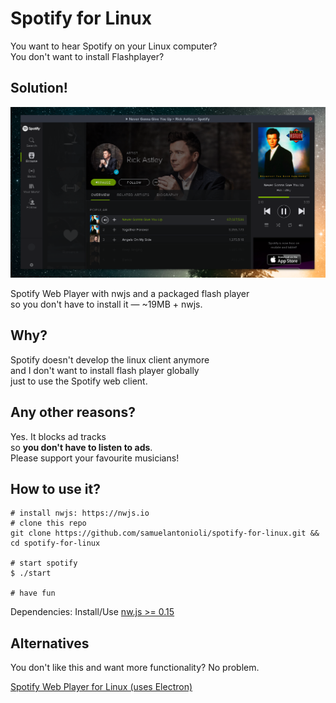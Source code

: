 # Spotify for Linux

You want to hear Spotify on your Linux computer?    
You don't want to install Flashplayer?  

## Solution!

![Spotify on Linux with a good taste of music](screenshot.png)

Spotify Web Player with nwjs and a packaged flash player  
so you don't have to install it &mdash; ~19MB + nwjs.

## Why?

Spotify doesn't develop the linux client anymore  
and I don't want to install flash player globally  
just to use the Spotify web client.  

## Any other reasons?

Yes. It blocks ad tracks  
so **you don't have to listen to ads**.  
Please support your favourite musicians!

## How to use it?

    # install nwjs: https://nwjs.io
    # clone this repo
    git clone https://github.com/samuelantonioli/spotify-for-linux.git && cd spotify-for-linux

    # start spotify
    $ ./start

    # have fun

Dependencies: Install/Use [nw.js >= 0.15](https://nwjs.io/)

## Alternatives

You don't like this and want more functionality?
No problem.  

[Spotify Web Player for Linux (uses Electron)](https://github.com/Quacky2200/Spotify-Web-Player-for-Linux)
